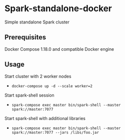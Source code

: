 # Spark-standalone-docker

Simple standalone Spark cluster 

## Prerequisites

Docker Compose 1.18.0 and compatible Docker engine

## Usage

Start cluster with 2 worker nodes

- ```docker-compose up -d --scale worker=2```

Start spark-shell session

- ```spark-compose exec master bin/spark-shell --master spark://master:7077```

Start spark-shell with additional libraries

- ```spark-compose exec master bin/spark-shell --master spark://master:7077 --jars /libs/foo.jar```


